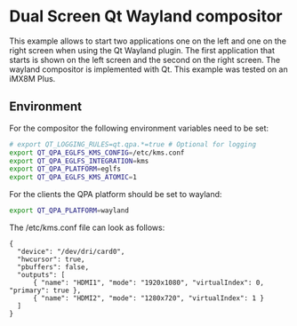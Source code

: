 # Dual Screen Qt Wayland compositor

This example allows to start two applications one on the left and one on the right screen when using the Qt Wayland plugin. The first application that starts is shown on the left screen and the second on the right screen. The wayland compositor is implemented with Qt. This example was tested on an iMX8M Plus.

## Environment
For the compositor the following environment variables need to be set:
```bash
# export QT_LOGGING_RULES=qt.qpa.*=true # Optional for logging
export QT_QPA_EGLFS_KMS_CONFIG=/etc/kms.conf
export QT_QPA_EGLFS_INTEGRATION=kms
export QT_QPA_PLATFORM=eglfs
export QT_QPA_EGLFS_KMS_ATOMIC=1
```

For the clients the QPA platform should be set to wayland:
```bash
export QT_QPA_PLATFORM=wayland
```

The /etc/kms.conf file can look as follows:
```
{
  "device": "/dev/dri/card0",
  "hwcursor": true,
  "pbuffers": false,
  "outputs": [
      { "name": "HDMI1", "mode": "1920x1080", "virtualIndex": 0, "primary": true },
      { "name": "HDMI2", "mode": "1280x720", "virtualIndex": 1 }
  ]
}
```
